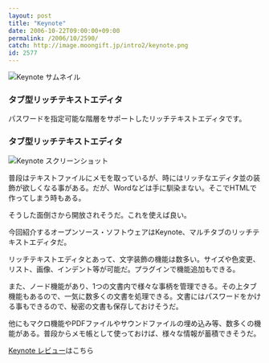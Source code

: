 ```yaml
---
layout: post
title: "Keynote"
date: 2006-10-22T09:00:00+09:00
permalink: /2006/10/2590/
catch: http://image.moongift.jp/intro2/keynote.png
id: 2577
---
```

 ![Keynote サムネイル](http://image.moongift.jp/intro2/keynote.t.png "Keynote サムネイル")
  

### タブ型リッチテキストエディタ
  
パスワードを指定可能な階層をサポートしたリッチテキストエディタです。  
<!--more-->  

### タブ型リッチテキストエディタ
  

![Keynote スクリーンショット](http://image.moongift.jp/intro2/keynote.png "Keynote スクリーンショット")

  

普段はテキストファイルにメモを取っているが、時にはリッチなエディタ並の装飾が欲しくなる事がある。だが、Wordなどは手に馴染まない。そこでHTMLで作ってしまう時もある。

  

そうした面倒さから開放されそうだ。これを使えば良い。

  

今回紹介するオープンソース・ソフトウェアはKeynote、マルチタブのリッチテキストエディタだ。

  

リッチテキストエディタとあって、文字装飾の機能は数多い。サイズや色変更、リスト、画像、インデント等が可能だ。プラグインで機能追加もできる。

  

また、ノード機能があり、1つの文書内で様々な事柄を管理できる。その上タブ機能もあるので、一気に数多くの文書を処理できる。文書にはパスワードをかける事もできるので、秘密の文書も保存しておけそうだ。

  

他にもマクロ機能やPDFファイルやサウンドファイルの埋め込み等、数多くの機能がある。普段からメモ帳として使っておけば、様々な情報が蓄積できそうだ。

  

[Keynote レビュー](http://oss.moongift.jp/review/i-2591.html)はこちら

